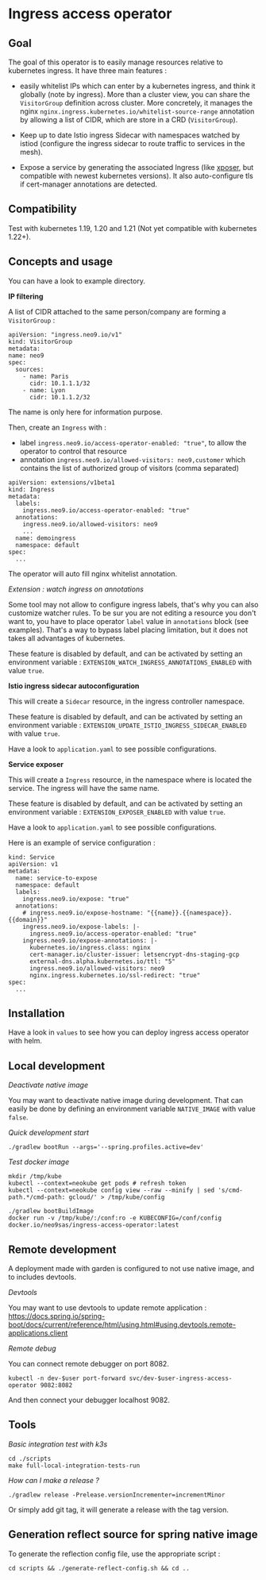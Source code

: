 Ingress access operator
=======================

Goal
----

The goal of this operator is to easily manage resources relative to
kubernetes ingress. It have three main features :

* easily whitelist IPs which can enter by a kubernetes ingress, and think it globally (note by ingress). More
than a cluster view, you can share the `VisitorGroup` definition across cluster.  More concretely, it manages the nginx `nginx.ingress.kubernetes.io/whitelist-source-range` annotation by allowing a list of CIDR, which are store in a CRD (`VisitorGroup`).
  
* Keep up to date Istio ingress Sidecar with namespaces watched by istiod (configure the ingress sidecar to route traffic 
to services in the mesh).

* Expose a service by generating the associated Ingress (like [xposer](https://github.com/stakater/Xposer), but compatible with newest kubernetes versions). It also auto-configure tls if cert-manager annotations are detected.

Compatibility
-------------

Test with kubernetes 1.19, 1.20 and 1.21 (Not yet compatible with kubernetes 1.22+).

Concepts and usage
------------------

You can have a look to example directory.

**IP filtering**

A list of CIDR attached to the same person/company are forming a `VisitorGroup` :
```
apiVersion: "ingress.neo9.io/v1"
kind: VisitorGroup
metadata:
name: neo9
spec:
  sources:
    - name: Paris
      cidr: 10.1.1.1/32
    - name: Lyon
      cidr: 10.1.1.2/32
```
The name is only here for information purpose.

Then, create an `Ingress` with :
* label `ingress.neo9.io/access-operator-enabled: "true"`, to allow the operator to control that resource
* annotation `ingress.neo9.io/allowed-visitors: neo9,customer` which contains the list of authorized group of visitors (comma separated)
```
apiVersion: extensions/v1beta1
kind: Ingress
metadata:
  labels:
    ingress.neo9.io/access-operator-enabled: "true"
  annotations:
    ingress.neo9.io/allowed-visitors: neo9
    ...
  name: demoingress
  namespace: default
spec:
  ...
```

The operator will auto fill nginx whitelist annotation.

_Extension : watch ingress on annotations_

Some tool may not allow to configure ingress labels, that's why
you can also customize watcher rules. To be sur you are not editing a resource you don't want to, 
you have to place operator `label` value in `annotations` block (see examples). That's a way to 
bypass label placing limitation, but it does not takes all advantages of kubernetes.

These feature is disabled by default, and can be activated by setting an environment variable : `EXTENSION_WATCH_INGRESS_ANNOTATIONS_ENABLED` with value `true`.


**Istio ingress sidecar autoconfiguration**

This will create a `Sidecar` resource, in the ingress controller namespace.

These feature is disabled by default, and can be activated by setting an environment variable : `EXTENSION_UPDATE_ISTIO_INGRESS_SIDECAR_ENABLED` with value `true`.

Have a look to `application.yaml` to see possible configurations.


**Service exposer**

This will create a `Ingress` resource, in the namespace where
is located the service. The ingress will have the same name.

These feature is disabled by default, and can be activated by setting an
environment variable : `EXTENSION_EXPOSER_ENABLED` with value `true`.

Have a look to `application.yaml` to see possible configurations.

Here is an example of service configuration :
```
kind: Service
apiVersion: v1
metadata:
  name: service-to-expose
  namespace: default
  labels:
    ingress.neo9.io/expose: "true"
  annotations:
    # ingress.neo9.io/expose-hostname: "{{name}}.{{namespace}}.{{domain}}"
    ingress.neo9.io/expose-labels: |-
      ingress.neo9.io/access-operator-enabled: "true"
    ingress.neo9.io/expose-annotations: |-
      kubernetes.io/ingress.class: nginx
      cert-manager.io/cluster-issuer: letsencrypt-dns-staging-gcp
      external-dns.alpha.kubernetes.io/ttl: "5"
      ingress.neo9.io/allowed-visitors: neo9
      nginx.ingress.kubernetes.io/ssl-redirect: "true"
spec:
  ...
```

Installation
------------

Have a look in `values` to see how you can deploy ingress access operator with helm.


Local development
-----------------

*Deactivate native image*

You may want to deactivate native image during development.
That can easily be done by defining an environment variable `NATIVE_IMAGE` with value `false`.

*Quick development start*
```
./gradlew bootRun --args='--spring.profiles.active=dev'
```

*Test docker image*
```
mkdir /tmp/kube
kubectl --context=neokube get pods # refresh token
kubectl --context=neokube config view --raw --minify | sed 's/cmd-path.*/cmd-path: gcloud/' > /tmp/kube/config

./gradlew bootBuildImage
docker run -v /tmp/kube/:/conf:ro -e KUBECONFIG=/conf/config docker.io/neo9sas/ingress-access-operator:latest
```

Remote development
------------------

A deployment made with garden is configured to not use native image, and to
includes devtools.

*Devtools*

You may want to use devtools to update remote application : https://docs.spring.io/spring-boot/docs/current/reference/html/using.html#using.devtools.remote-applications.client

*Remote debug*

You can connect remote debugger on port 8082.
```
kubectl -n dev-$user port-forward svc/dev-$user-ingress-access-operator 9082:8082
```
And then connect your debugger localhost 9082.

Tools
------

*Basic integration test with k3s*
```
cd ./scripts
make full-local-integration-tests-run
```

*How can I make a release ?*
```
./gradlew release -Prelease.versionIncrementer=incrementMinor
```
Or simply add git tag, it will generate a release with the tag version.

Generation reflect source for spring native image
-------------------------------------------------

To generate the reflection config file, use the appropriate script :
```
cd scripts && ./generate-reflect-config.sh && cd ..
```
